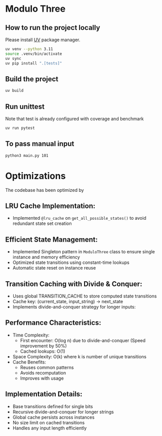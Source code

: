 # Modulo Three

## How to run the project locally
Please install [UV](https://docs.astral.sh/uv/getting-started/installation/#standalone-installer) package manager.

```sh
uv venv --python 3.11
source .venv/bin/activate
uv sync
uv pip install ".[tests]"
```

## Build the project
```sh
uv build
```

## Run unittest
Note that test is already configured with coverage and benchmark
```sh
uv run pytest
```

## To pass manual input
```sh
python3 main.py 101
```

# Optimizations

The codebase has been optimized by

## LRU Cache Implementation:
   - Implemented `@lru_cache` on `get_all_possible_states()`  to avoid redundant state set creation

## Efficient State Management:
   - Implemented Singleton pattern in `ModuloThree` class to ensure single instance and memory efficiency
   - Optimized state transitions using constant-time lookups
   - Automatic state reset on instance reuse

## Transition Caching with Divide & Conquer:
   - Uses global TRANSITION_CACHE to store computed state transitions
   - Cache key: (current_state, input_string) → next_state
   - Implements divide-and-conquer strategy for longer inputs:
 
## Performance Characteristics:
   - Time Complexity: 
     * First encounter: O(log n) due to divide-and-conquer (Speed improvement by 50%)
     * Cached lookups: O(1)
   - Space Complexity: O(k) where k is number of unique transitions
   - Cache Benefits:
     * Reuses common patterns
     * Avoids recomputation
     * Improves with usage

## Implementation Details:
   - Base transitions defined for single bits
   - Recursive divide-and-conquer for longer strings
   - Global cache persists across instances
   - No size limit on cached transitions
   - Handles any input length efficiently 

